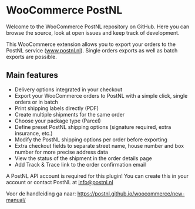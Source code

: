 # WooCommerce PostNL
Welcome to the WooCommerce PostNL repository on GitHub. Here you can browse the source, look at open issues and keep track of development.

This WooCommerce extension allows you to export your orders to the PostNL service (www.postnl.nl). Single orders exports as well as batch exports are possible.

## Main features
- Delivery options integrated in your checkout
- Export your WooCommerce orders to PostNL with a simple click, single orders or in batch
- Print shipping labels directly (PDF)
- Create multiple shipments for the same order
- Choose your package type (Parcel)
- Define preset PostNL shipping options (signature required, extra insurance, etc.)
- Modify the PostNL shipping options per order before exporting
- Extra checkout fields to separate street name, house number and box number for more precise address data
- View the status of the shipment in the order details page
- Add Track & Trace link to the order confirmation email

A PostNL API account is required for this plugin! You can create this in your account or contact PostNL at info@postnl.nl

Voor de handleiding ga naar: https://postnl.github.io/woocommerce/new-manual/
